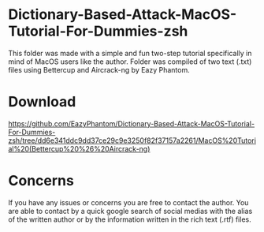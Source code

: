 # Dictionary-Based-Attack-MacOS-Tutorial-For-Dummies-zsh
This folder was made with a simple and fun two-step tutorial specifically in mind of MacOS users like the author. Folder was compiled of two text (.txt) files using Bettercup and Aircrack-ng by Eazy Phantom.

# Download
https://github.com/EazyPhantom/Dictionary-Based-Attack-MacOS-Tutorial-For-Dummies-zsh/tree/dd6e341ddc9dd37ce29c9e3250f82f37157a2261/MacOS%20Tutorial%20(Bettercup%20%26%20Aircrack-ng)

# Concerns
If you have any issues or concerns you are free to contact the author. You are able to contact by a quick google search of social medias with the alias of the written author or by the information written in the rich text (.rtf) files.
